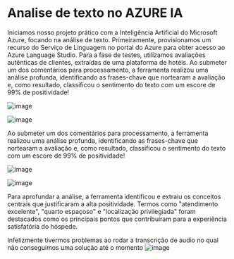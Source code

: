 <h1> <span> Analise de texto no AZURE IA </span></h1>


Iniciamos nosso projeto prático com a Inteligência Artificial do Microsoft Azure, focando na análise de texto. Primeiramente, provisionamos um recurso do Serviço de Linguagem no portal do Azure para obter acesso ao Azure Language Studio. Para a fase de testes, utilizamos avaliações autênticas de clientes, extraídas de uma plataforma de hotéis. Ao submeter um dos comentários para processamento, a ferramenta realizou uma análise profunda, identificando as frases-chave que nortearam a avaliação e, como resultado, classificou o sentimento do texto com um escore de 99% de positividade!

![image](https://github.com/user-attachments/assets/9c06980f-9b96-4969-aaf2-b9be8943b962)

![image](https://github.com/user-attachments/assets/7d9625de-a158-47ee-b334-6f509063f135)

Ao submeter um dos comentários para processamento, a ferramenta realizou uma análise profunda, identificando as frases-chave que nortearam a avaliação e, como resultado, classificou o sentimento do texto com um escore de 99% de positividade!

![image](https://github.com/user-attachments/assets/0cedeea9-c8e3-4a6f-81e5-46b7b40d0364)

![image](https://github.com/user-attachments/assets/0c6534a3-01de-4639-bce1-c097c832e807)

Para aprofundar a análise, a ferramenta identificou e extraiu os conceitos centrais que justificaram a alta positividade. Termos como "atendimento excelente", "quarto espaçoso" e "localização privilegiada" foram destacados como os principais pontos que contribuíram para a experiência satisfatória do hóspede.


Infelizmente tivermos problemas ao rodar a transcrição de audio no qual não conseguimos uma solução até o momento
![image](https://github.com/user-attachments/assets/228314b7-9d3f-4685-b5ce-41782b13a2e6)



